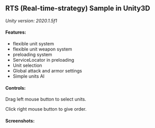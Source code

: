 ## RTS (Real-time-strategy) Sample in **Unity3D**

*Unity version: 2020.1.5f1*

#### Features:

* flexible unit system
* flexible unit weapon system
* preloading system
* ServiceLocator in preloading
* Unit selection
* Global attack and armor settings
* Simple units AI

#### Controls:

Drag left mouse button to select units.

Click right mouse button to give order.

#### Screenshots:

